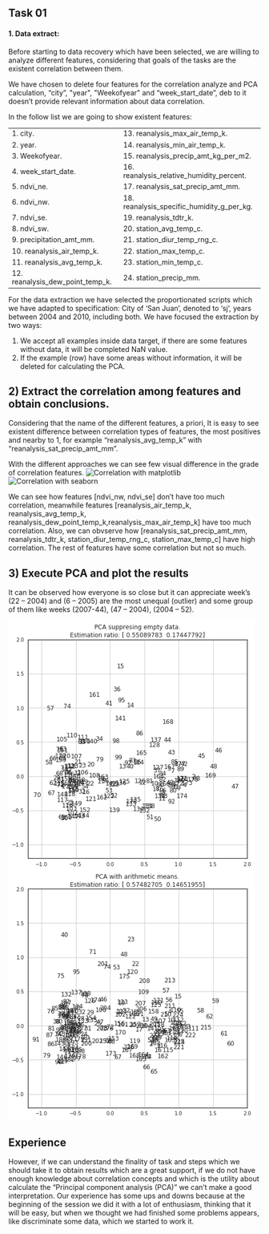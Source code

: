 ## Task 01

#### 1. Data extract:

Before starting to data recovery which have been selected, we are willing to analyze different features, considering that goals of the tasks are the existent correlation between them.

We have chosen to delete four features for the correlation analyze and PCA calculation, “city”, "year", "Weekofyear" and “week_start_date”, deb to it doesn’t provide relevant information about data correlation.

In the follow list we are going to show existent features:

|  |  |
| -- | -- |
| 1. city. | 13. reanalysis_max_air_temp_k. |
| 2. year. | 14. reanalysis_min_air_temp_k. |
| 3. Weekofyear. | 15. reanalysis_precip_amt_kg_per_m2. |
| 4. week_start_date. | 16. reanalysis_relative_humidity_percent. |
| 5. ndvi_ne. | 17. reanalysis_sat_precip_amt_mm. |
| 6. ndvi_nw. | 18. reanalysis_specific_humidity_g_per_kg. |
| 7. ndvi_se. | 19. reanalysis_tdtr_k. |
| 8. ndvi_sw. | 20. station_avg_temp_c. |
| 9. precipitation_amt_mm. | 21. station_diur_temp_rng_c. |
| 10. reanalysis_air_temp_k. | 22. station_max_temp_c. |
| 11. reanalysis_avg_temp_k. | 23. station_min_temp_c. |
| 12. reanalysis_dew_point_temp_k. | 24. station_precip_mm. |

For the data extraction we have selected the proportionated scripts which we have adapted to specification: City of ‘San Juan’, denoted to ‘sj’, years between 2004 and 2010, including both.
We have focused the extraction by two ways:

1. We accept all examples inside data target, if there are some features without data, it will be completed NaN value.
2. If the example (row) have some areas without information, it will be deleted for calculating the PCA.

## 2) Extract the correlation among features and obtain conclusions.

Considering that the name of the different features, a priori, It is easy to see existent difference between correlation types of features, the most positives and nearby to 1, for example “reanalysis_avg_temp_k” with “reanalysis_sat_precip_amt_mm”.

With the different approaches we can see few visual difference in the grade of correlation features.
![Correlation with matplotlib][1] 
![Correlation with seaborn][2]


[1]: https://github.com/grego1201/MACHINE-LEARNING-TECHNIQUES/blob/master/task_01/imges/Correlation_matplotlib.png?raw=true
[2]: https://github.com/grego1201/MACHINE-LEARNING-TECHNIQUES/blob/master/task_01/imges/Correlation_seaborn.png?raw=true

We can see how features [ndvi_nw, ndvi_se] don’t have too much correlation, meanwhile features [reanalysis_air_temp_k, reanalysis_avg_temp_k, reanalysis_dew_point_temp_k,reanalysis_max_air_temp_k] have too much correlation. Also, we can obvserve how [reanalysis_sat_precip_amt_mm, reanalysis_tdtr_k, station_diur_temp_rng_c, station_max_temp_c] have high correlation. The rest of features have some correlation but not so much.

## 3) Execute PCA and plot the results
It can be observed how everyone is so close but it can appreciate week’s (22 – 2004) and (6 – 2005) are the most unequal (outlier) and some group of them like weeks (2007-44), (47 – 2004), (2004 – 52).

![PCA](https://github.com/grego1201/MACHINE-LEARNING-TECHNIQUES/blob/master/task_01/imges/PCA.png?raw=true)

## Experience
However, if we can understand the finality of task and steps which we should take it to obtain results which are a great support, if we do not have enough knowledge about correlation concepts and which is the utility about calculate the “Principal component analysis (PCA)” we can’t make a good interpretation.
Our experience has some ups and downs because at the beginning of the session we did it with a lot of enthusiasm, thinking that it will be easy, but when we thought we had finished some problems appears, like discriminate some data, which we started to work it.

